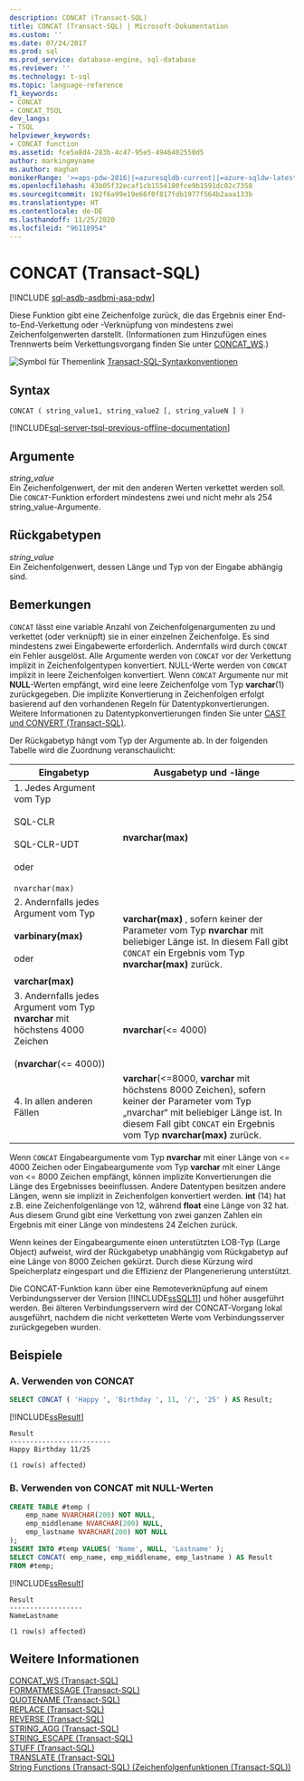 ```yaml
---
description: CONCAT (Transact-SQL)
title: CONCAT (Transact-SQL) | Microsoft-Dokumentation
ms.custom: ''
ms.date: 07/24/2017
ms.prod: sql
ms.prod_service: database-engine, sql-database
ms.reviewer: ''
ms.technology: t-sql
ms.topic: language-reference
f1_keywords:
- CONCAT
- CONCAT_TSQL
dev_langs:
- TSQL
helpviewer_keywords:
- CONCAT function
ms.assetid: fce5a8d4-283b-4c47-95e5-4946402550d5
author: markingmyname
ms.author: maghan
monikerRange: '>=aps-pdw-2016||=azuresqldb-current||=azure-sqldw-latest||>=sql-server-2016||=sqlallproducts-allversions||>=sql-server-linux-2017||=azuresqldb-mi-current'
ms.openlocfilehash: 43b05f32ecaf1cb1554180fce9b1591dc02c7358
ms.sourcegitcommit: 192f6a99e19e66f0f817fdb1977f564b2aaa133b
ms.translationtype: HT
ms.contentlocale: de-DE
ms.lasthandoff: 11/25/2020
ms.locfileid: "96118954"
---
```

# <a name="concat-transact-sql"></a>CONCAT (Transact-SQL)
[!INCLUDE [sql-asdb-asdbmi-asa-pdw](../../includes/applies-to-version/sql-asdb-asdbmi-asa-pdw.md)]

Diese Funktion gibt eine Zeichenfolge zurück, die das Ergebnis einer End-to-End-Verkettung oder -Verknüpfung von mindestens zwei Zeichenfolgenwerten darstellt. (Informationen zum Hinzufügen eines Trennwerts beim Verkettungsvorgang finden Sie unter [CONCAT_WS](../../t-sql/functions/concat-ws-transact-sql.md).)
  
![Symbol für Themenlink](../../database-engine/configure-windows/media/topic-link.gif "Symbol für Themenlink") [Transact-SQL-Syntaxkonventionen](../../t-sql/language-elements/transact-sql-syntax-conventions-transact-sql.md)
  
## <a name="syntax"></a>Syntax  
  
```syntaxsql
CONCAT ( string_value1, string_value2 [, string_valueN ] )  
```  
  
[!INCLUDE[sql-server-tsql-previous-offline-documentation](../../includes/sql-server-tsql-previous-offline-documentation.md)]

## <a name="arguments"></a>Argumente
*string_value*  
Ein Zeichenfolgenwert, der mit den anderen Werten verkettet werden soll. Die `CONCAT`-Funktion erfordert mindestens zwei und nicht mehr als 254 string_value-Argumente.
  
## <a name="return-types"></a>Rückgabetypen  
*string_value*  
Ein Zeichenfolgenwert, dessen Länge und Typ von der Eingabe abhängig sind.
  
## <a name="remarks"></a>Bemerkungen  
`CONCAT` lässt eine variable Anzahl von Zeichenfolgenargumenten zu und verkettet (oder verknüpft) sie in einer einzelnen Zeichenfolge. Es sind mindestens zwei Eingabewerte erforderlich. Andernfalls wird durch `CONCAT` ein Fehler ausgelöst. Alle Argumente werden von `CONCAT` vor der Verkettung implizit in Zeichenfolgentypen konvertiert. NULL-Werte werden von `CONCAT` implizit in leere Zeichenfolgen konvertiert. Wenn `CONCAT` Argumente nur mit **NULL**-Werten empfängt, wird eine leere Zeichenfolge vom Typ **varchar**(1) zurückgegeben. Die implizite Konvertierung in Zeichenfolgen erfolgt basierend auf den vorhandenen Regeln für Datentypkonvertierungen. Weitere Informationen zu Datentypkonvertierungen finden Sie unter [CAST und CONVERT &#40;Transact-SQL&#41;](../../t-sql/functions/cast-and-convert-transact-sql.md).
  
Der Rückgabetyp hängt vom Typ der Argumente ab. In der folgenden Tabelle wird die Zuordnung veranschaulicht:
  
|Eingabetyp|Ausgabetyp und -länge|  
|---|---|
|1. Jedes Argument vom Typ<br><br />SQL-CLR<br><br />SQL-CLR-UDT<br><br />oder<br><br />`nvarchar(max)`|**nvarchar(max)**|  
|2. Andernfalls jedes Argument vom Typ<br><br />**varbinary(max)**<br><br />oder<br><br />**varchar(max)**|**varchar(max)** , sofern keiner der Parameter vom Typ **nvarchar** mit beliebiger Länge ist. In diesem Fall gibt `CONCAT` ein Ergebnis vom Typ **nvarchar(max)** zurück.|  
|3. Andernfalls jedes Argument vom Typ **nvarchar** mit höchstens 4000 Zeichen<br><br />(**nvarchar**(<= 4000))|**nvarchar**(<= 4000)|  
|4. In allen anderen Fällen|**varchar**(<=8000, **varchar** mit höchstens 8000 Zeichen), sofern keiner der Parameter vom Typ „nvarchar“ mit beliebiger Länge ist. In diesem Fall gibt `CONCAT` ein Ergebnis vom Typ **nvarchar(max)** zurück.|  
  
Wenn `CONCAT` Eingabeargumente vom Typ **nvarchar** mit einer Länge von <= 4000 Zeichen oder Eingabeargumente vom Typ **varchar** mit einer Länge von <= 8000 Zeichen empfängt, können implizite Konvertierungen die Länge des Ergebnisses beeinflussen. Andere Datentypen besitzen andere Längen, wenn sie implizit in Zeichenfolgen konvertiert werden. **int** (14) hat z.B. eine Zeichenfolgenlänge von 12, während **float** eine Länge von 32 hat. Aus diesem Grund gibt eine Verkettung von zwei ganzen Zahlen ein Ergebnis mit einer Länge von mindestens 24 Zeichen zurück.
  
Wenn keines der Eingabeargumente einen unterstützten LOB-Typ (Large Object) aufweist, wird der Rückgabetyp unabhängig vom Rückgabetyp auf eine Länge von 8000 Zeichen gekürzt. Durch diese Kürzung wird Speicherplatz eingespart und die Effizienz der Plangenerierung unterstützt.
  
Die CONCAT-Funktion kann über eine Remoteverknüpfung auf einem Verbindungsserver der Version [!INCLUDE[ssSQL11](../../includes/sssql11-md.md)] und höher ausgeführt werden. Bei älteren Verbindungsservern wird der CONCAT-Vorgang lokal ausgeführt, nachdem die nicht verketteten Werte vom Verbindungsserver zurückgegeben wurden.
  
## <a name="examples"></a>Beispiele  
  
### <a name="a-using-concat"></a>A. Verwenden von CONCAT  
  
```sql
SELECT CONCAT ( 'Happy ', 'Birthday ', 11, '/', '25' ) AS Result;  
```  
  
[!INCLUDE[ssResult](../../includes/ssresult-md.md)]
  
```
Result  
-------------------------  
Happy Birthday 11/25  
  
(1 row(s) affected)  
```  
  
### <a name="b-using-concat-with-null-values"></a>B. Verwenden von CONCAT mit NULL-Werten  
  
```sql
CREATE TABLE #temp (  
    emp_name NVARCHAR(200) NOT NULL,  
    emp_middlename NVARCHAR(200) NULL,  
    emp_lastname NVARCHAR(200) NOT NULL  
);  
INSERT INTO #temp VALUES( 'Name', NULL, 'Lastname' );  
SELECT CONCAT( emp_name, emp_middlename, emp_lastname ) AS Result  
FROM #temp;  
```  

[!INCLUDE[ssResult](../../includes/ssresult-md.md)]
  
```
Result  
------------------  
NameLastname  
  
(1 row(s) affected)  
```  
  
## <a name="see-also"></a>Weitere Informationen
 [CONCAT_WS &#40;Transact-SQL&#41;](../../t-sql/functions/concat-ws-transact-sql.md)   
 [FORMATMESSAGE &#40;Transact-SQL&#41;](../../t-sql/functions/formatmessage-transact-sql.md)  
 [QUOTENAME &#40;Transact-SQL&#41;](../../t-sql/functions/quotename-transact-sql.md)  
 [REPLACE &#40;Transact-SQL&#41;](../../t-sql/functions/replace-transact-sql.md)  
 [REVERSE &#40;Transact-SQL&#41;](../../t-sql/functions/reverse-transact-sql.md)  
 [STRING_AGG &#40;Transact-SQL&#41;](../../t-sql/functions/string-agg-transact-sql.md)  
 [STRING_ESCAPE &#40;Transact-SQL&#41;](../../t-sql/functions/string-escape-transact-sql.md)  
 [STUFF &#40;Transact-SQL&#41;](../../t-sql/functions/stuff-transact-sql.md)  
 [TRANSLATE &#40;Transact-SQL&#41;](../../t-sql/functions/translate-transact-sql.md)  
 [String Functions &#40;Transact-SQL&#41; (Zeichenfolgenfunktionen &#40;Transact-SQL&#41;)](../../t-sql/functions/string-functions-transact-sql.md)  
  


